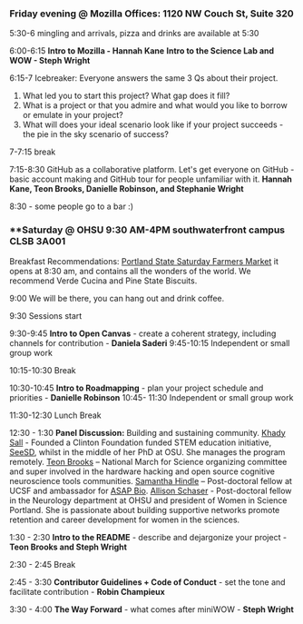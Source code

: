 ### Friday evening @ Mozilla Offices: 1120 NW Couch St, Suite 320

5:30-6 mingling and arrivals, pizza and drinks are available at 5:30

6:00-6:15 **Intro to Mozilla -  Hannah Kane**
 **Intro to the Science Lab and WOW - Steph Wright**

6:15-7 Icebreaker: Everyone answers the same 3 Qs about their project.
1. What led you to start this project? What gap does it fill?
2. What is a project or that you admire and what would you like to borrow or emulate in your project?
2. What will does your ideal scenario look like if your project succeeds - the pie in the sky scenario of success?

7-7:15 break

7:15-8:30 GitHub as a collaborative platform. Let's get everyone on GitHub - basic account making and GitHub tour for people unfamiliar with it. **Hannah Kane, Teon Brooks, Danielle Robinson, and Stephanie Wright**

8:30 - some people go to a bar :)


### **Saturday @ OHSU 9:30 AM-4PM southwaterfront campus CLSB 3A001 

Breakfast Recommendations: [Portland State Saturday Farmers Market](http://www.portlandfarmersmarket.org/our-markets/psu/) it opens at 8:30 am, and contains all the wonders of the world. We recommend Verde Cucina and Pine State Biscuits.

9:00 We will be there, you can hang out and drink coffee. 

9:30 Sessions start

9:30-9:45 **Intro to Open Canvas** - create a coherent strategy, including channels for contribution - **Daniela Saderi**
9:45-10:15 Independent or small group work  

10:15-10:30 Break 

10:30-10:45 **Intro to Roadmapping** - plan your project schedule and priorities - **Danielle Robinson**
10:45- 11:30 Independent or small group work

11:30-12:30 Lunch Break

12:30 - 1:30 **Panel Discussion:**
Building and sustaining community.
[Khady Sall](http://gradschool.oregonstate.edu/molecular-and-cellular-biology-graduate-program/khadidiatou-sall) - Founded a Clinton Foundation funded STEM education initiative, [SeeSD](https://www.seesd.org/), whilst in the middle of her PhD at OSU. She manages the program remotely.
[Teon Brooks](https://twitter.com/teon_io) – National March for Science organizing committee and super involved in the hardware hacking and open source cognitive neuroscience tools communities. 
[Samantha Hindle](https://www.linkedin.com/in/samantha-hindle-a82bb689/) – Post-doctoral fellow at UCSF and ambassador for [ASAP Bio](http://asapbio.org/).
[Allison Schaser](https://www.linkedin.com/in/allison-schaser-63b62099/) - Post-doctoral fellow in the Neurology department at OHSU and president of Women in Science Portland. She is passionate about building supportive networks promote retention and career development for women in the sciences.

   
1:30 - 2:30 **Intro to the README** - describe and dejargonize your project - **Teon Brooks and Steph Wright**
 
2:30 - 2:45 Break

2:45 - 3:30 **Contributor Guidelines + Code of Conduct** - set the tone and facilitate contribution - **Robin Champieux**

3:30 - 4:00 **The Way Forward** - what comes after miniWOW - **Steph Wright**

   

   
   
